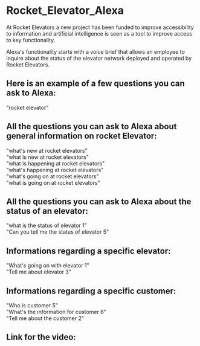 # Rocket_Elevator_Alexa

At Rocket Elevators a new project has been funded to improve accessibility to information and artificial intelligence is seen as a tool to improve access to key functionality.

Alexa's functionality starts with a voice brief that allows an employee to inquire about the status of the elevator network deployed and operated by Rocket Elevators.

## Here is an example of a few questions you can ask to Alexa:
"rocket elevator"

## All the questions you can ask to Alexa about general information on rocket Elevator:
"what's new at rocket elevators"\
"what is new at rocket elevators"\
"what is happening at rocket elevators"\
"what's happening at rocket elevators"\
"what's going on at rocket elevators"\
"what is going on at rocket elevators"


## All the questions you can ask to Alexa about the status of an elevator:
"what is the status of elevator 1"\
"Can you tell me the status of elevator 5"


## Informations regarding a specific elevator:
"What's going on with elevator 1"\
"Tell me about elevator 3"


## Informations regarding a specific customer:
"Who is customer 5"\
"What's the information for customer 6"\
"Tell me about the customer 2"

## Link for the video:
